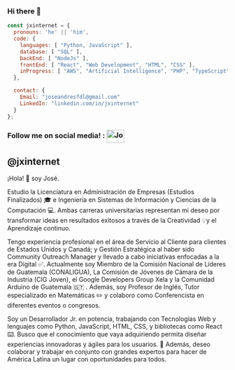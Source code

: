 ### Hi there 👋

```js
const jxinternet = {
  pronouns: 'he' || 'him',
  code: {
    languages: [ "Python, JavaScript" ],
    database: [ "SQL" ],
    backEnd: [ "NodeJs" ],
    frontEnd: [ "React", "Web Development", "HTML", "CSS" ],
    inProgress: [ "AWS", "Artificial Intelligence", "PHP", "TypeScript", "C#" ]
  },

  contact: {
    Email: "joseandresfdl@gmail.com"
    LinkedIn: "linkedin.com/in/jxinternet"
  }
};
```
<p align="right">
    <h3 align="left">Follow me on social media! : <a href="https://www.linkedin.com/in/jxinternet/" target="blank"><img align="center" src="https://raw.githubusercontent.com/rahuldkjain/github-profile-readme-generator/master/src/images/icons/Social/linked-in-alt.svg" alt="Jose Figueroa" height="30" width="40" /></a> </h3>
</p>

<h2>@jxinternet</h2>
<p>
  ¡Hola! 👋 soy José.

Estudio la Licenciatura en Administración de Empresas (Estudios Finalizados) 🎓 e Ingeniería en Sistemas de Información y Ciencias de la Computación 💻. Ambas carreras universitarias representan mi deseo por transformar ideas en resultados exitosos a través de la Creatividad 💡y el Aprendizaje continuo. 

Tengo experiencia profesional en el área de Servicio al Cliente para clientes de Estados Unidos y Canadá; y Gestión Estratégica al haber sido Community Outreach Manager y llevado a cabo iniciativas enfocadas a la era Digital ✅. Actualmente soy Miembro de la Comisión Nacional de Líderes de Guatemala (CONALIGUA), La Comisión de Jóvenes de Cámara de la Industria (CIG Joven), el Google Developers Group Xela y la Comunidad Arduino de Guatemala 🇬🇹 . Además, soy Profesor de Inglés, Tutor especializado en Matemáticas ✏️ y colaboro como Conferencista en diferentes eventos o congresos.

Soy un Desarrollador Jr. en potencia, trabajando con Tecnologías Web y lenguajes como Python, JavaScript, HTML, CSS, y bibliotecas como React ⌨️. Busco que el conocimiento que vaya adquiriendo permita diseñar experiencias innovadoras y ágiles para los usuarios. 🔗 Además, deseo colaborar y trabajar en conjunto con grandes expertos para hacer de América Latina un lugar con oportunidades para todos.

<!--
**jxinternet/jxinternet** is a ✨ _special_ ✨ repository because its `README.md` (this file) appears on your GitHub profile.
-->
